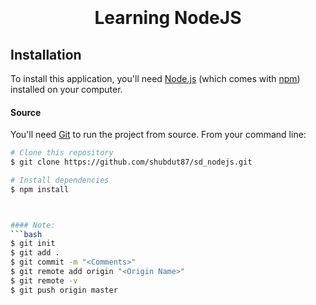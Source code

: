<h1 align="center">
  <br>
  <a href="https://github.com/shubdut87/sd_nodejs.git"></a>
  <br>
    Learning NodeJS
  <br>
</h1>




## Installation

To install this application, you'll need [Node.js](https://nodejs.org/en/download/) (which comes with [npm](http://npmjs.com)) installed on your computer.

#### Source

You'll need [Git](https://git-scm.com) to run the project from source. From your command line:

```bash
# Clone this repository
$ git clone https://github.com/shubdut87/sd_nodejs.git

# Install dependencies
$ npm install



#### Note:
```bash
$ git init
$ git add .
$ git commit -m "<Comments>"
$ git remote add origin "<Origin Name>"
$ git remote -v
$ git push origin master
